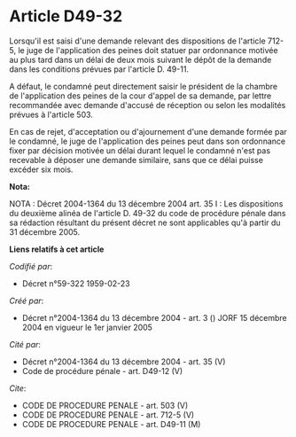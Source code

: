 # Article D49-32

Lorsqu'il est saisi d'une demande relevant des dispositions de l'article 712-5, le juge de l'application des peines doit
statuer par ordonnance motivée au plus tard dans un délai de deux mois suivant le dépôt de la demande dans les conditions
prévues par l'article D. 49-11.

A défaut, le condamné peut directement saisir le président de la chambre de l'application des peines de la cour d'appel de sa
demande, par lettre recommandée avec demande d'accusé de réception ou selon les modalités prévues à l'article 503.

En cas de rejet, d'acceptation ou d'ajournement d'une demande formée par le condamné, le juge de l'application des peines
peut dans son ordonnance fixer par décision motivée un délai durant lequel le condamné n'est pas recevable à déposer une
demande similaire, sans que ce délai puisse excéder six mois.

**Nota:**

NOTA : Décret 2004-1364 du 13 décembre 2004 art. 35 I : Les dispositions du deuxième alinéa de l'article D. 49-32 du code de
procédure pénale dans sa rédaction résultant du présent décret ne sont applicables qu'à partir du 31 décembre 2005.

**Liens relatifs à cet article**

_Codifié par_:

  - Décret n°59-322 1959-02-23

_Créé par_:

  - Décret n°2004-1364 du 13 décembre 2004 - art. 3 () JORF 15 décembre 2004 en vigueur le 1er janvier 2005

_Cité par_:

  - Décret n°2004-1364 du 13 décembre 2004 - art. 35 (V)
  - Code de procédure pénale - art. D49-12 (V)

_Cite_:

  - CODE DE PROCEDURE PENALE - art. 503 (V)
  - CODE DE PROCEDURE PENALE - art. 712-5 (V)
  - CODE DE PROCEDURE PENALE - art. D49-11 (M)
